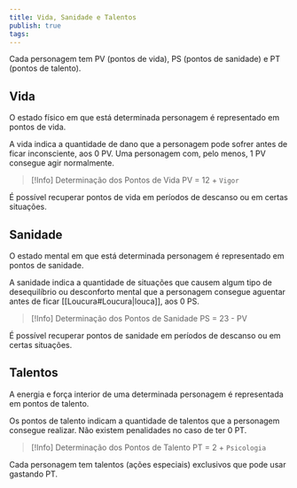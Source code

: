 ```yaml
---
title: Vida, Sanidade e Talentos
publish: true
tags:
---
```

Cada personagem tem PV (pontos de vida), PS (pontos de sanidade) e PT (pontos de talento).
## Vida
O estado físico em que está determinada personagem é representado em pontos de vida.

A vida indica a quantidade de dano que a personagem pode sofrer antes de ficar inconsciente, aos 0 PV. Uma personagem com, pelo menos, 1 PV consegue agir normalmente.

>[!Info] Determinação dos Pontos de Vida
>PV = 12 + `Vigor`

É possível recuperar pontos de vida em períodos de descanso ou em certas situações.
## Sanidade
O estado mental em que está determinada personagem é representado em pontos de sanidade.

A sanidade indica a quantidade de situações que causem algum tipo de desequilíbrio ou desconforto mental que a personagem consegue aguentar antes de ficar [[Loucura#Loucura|louca]], aos 0 PS.

>[!Info] Determinação dos Pontos de Sanidade
>PS = 23 - PV

É possível recuperar pontos de sanidade em períodos de descanso ou em certas situações.
## Talentos
A energia e força interior de uma determinada personagem é representada em pontos de talento.

Os pontos de talento indicam a quantidade de talentos que a personagem consegue realizar. Não existem penalidades no caso de ter 0 PT.

>[!Info] Determinação dos Pontos de Talento
>PT = 2 + `Psicologia`

Cada personagem tem talentos (ações especiais) exclusivos que pode usar gastando PT.